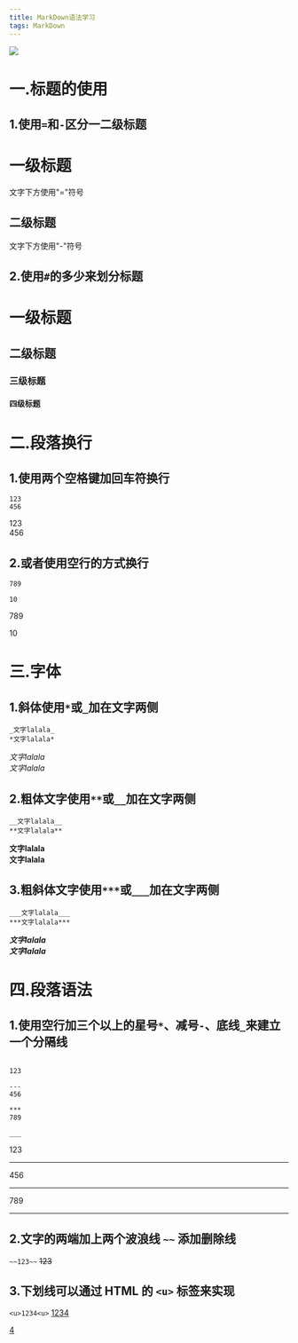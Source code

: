 ```yaml
---
title: MarkDown语法学习
tags: MarkDown
---
```


![](https://pan.qia.icu/images/2020/08/22/Qgqk7txaxN/i%E2%99%A5markdown.jpg)

一.标题的使用
=============

1.使用`=`和`-`区分一二级标题
---------------------------

一级标题
========

文字下方使用"="符号  

二级标题
-------

文字下方使用"-"符号  


2.使用`#`的多少来划分标题
----------------------

# 一级标题  
## 二级标题  
### 三级标题  
#### 四级标题  


二.段落换行
=============

1.使用两个空格键加回车符换行
--------------------------
```
123  
456
```
123  
456

2.或者使用空行的方式换行
-----------------------

```
789

10
```
789

10


三.字体
=======

1.斜体使用`*`或`_`加在文字两侧
---------------------------

```
_文字lalala_  
*文字lalala* 
```
_文字lalala_  
*文字lalala*  

2.粗体文字使用`**`或`__`加在文字两侧
-------------------------------

```
__文字lalala__  
**文字lalala** 
```
__文字lalala__  
**文字lalala**  

3.粗斜体文字使用`***`或`___`加在文字两侧
-------------------------------

```
___文字lalala___  
***文字lalala*** 
```
___文字lalala___  
***文字lalala***  

四.段落语法
==========

1.使用空行加三个以上的星号`*`、减号`-`、底线`_`来建立一个分隔线
----------------------------

```

123

---
456

***
789

___
```
123

---
456

***
789

___

2.文字的两端加上两个波浪线 `~~` 添加删除线
-----------------------------
`~~123~~` ~~123~~

3.下划线可以通过 HTML 的 `<u>` 标签来实现
------------------------------------
`<u>1234<u>` <u>1234<u>

4
